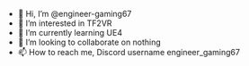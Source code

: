 - 👋 Hi, I’m @engineer-gaming67
- 👀 I’m interested in TF2VR
- 🌱 I’m currently learning UE4
- 💞️ I’m looking to collaborate on nothing
- 📫 How to reach me, Discord username engineer_gaming67

<!---
engineer-gaming67/engineer-gaming67 is a ✨ special ✨ repository because its `README.md` (this file) appears on your GitHub profile.
You can click the Preview link to take a look at your changes.
--->
